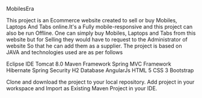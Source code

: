 MobilesEra

This project is an Ecommerce website created to sell or buy Mobiles, Laptops And Tabs online.It's a Fully mobile-responsive and this project can also be run Offline.
One can simply buy Mobiles, Laptops and Tabs from this website but for Selling they would have to request to the Administrator of website So that he can add them as a supplier.
The project is based on JAVA and technologies used are as per follows

Eclipse IDE 
Tomcat 8.0 
Maven Framework 
Spring MVC Framework 
Hibernate 
Spring Security 
H2 Database
AngularJs
HTML 5 
CSS 3 
Bootstrap

Clone and download the project to your local repository. Add project in your workspace and Import as Existing Maven Project in your IDE.
